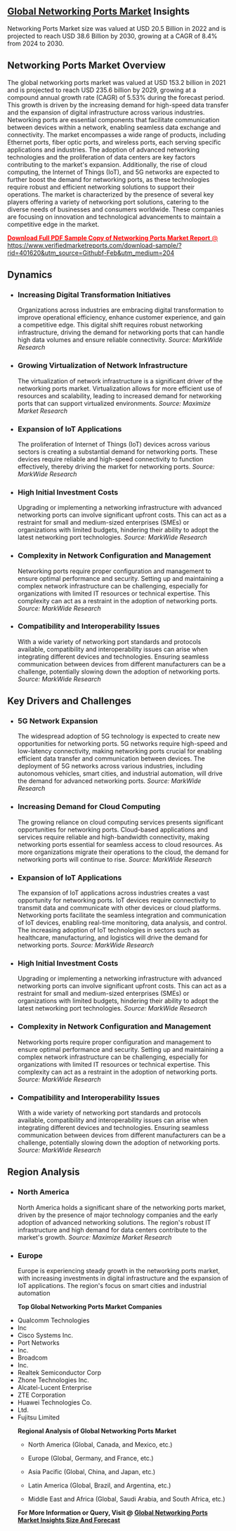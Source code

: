 <h2><a href="https://www.verifiedmarketreports.com/download-sample/?rid=401620&amp;utm_source=Githubf&amp;utm_medium=204" target="_blank">Global Networking Ports Market</a> Insights</h2><p>Networking Ports Market size was valued at USD 20.5 Billion in 2022 and is projected to reach USD 38.6 Billion by 2030, growing at a CAGR of 8.4% from 2024 to 2030.</p><p> <h2>Networking Ports Market Overview</h2> <p>The global networking ports market was valued at USD 153.2 billion in 2021 and is projected to reach USD 235.6 billion by 2029, growing at a compound annual growth rate (CAGR) of 5.53% during the forecast period. This growth is driven by the increasing demand for high-speed data transfer and the expansion of digital infrastructure across various industries. Networking ports are essential components that facilitate communication between devices within a network, enabling seamless data exchange and connectivity. The market encompasses a wide range of products, including Ethernet ports, fiber optic ports, and wireless ports, each serving specific applications and industries. The adoption of advanced networking technologies and the proliferation of data centers are key factors contributing to the market's expansion. Additionally, the rise of cloud computing, the Internet of Things (IoT), and 5G networks are expected to further boost the demand for networking ports, as these technologies require robust and efficient networking solutions to support their operations. The market is characterized by the presence of several key players offering a variety of networking port solutions, catering to the diverse needs of businesses and consumers worldwide. These companies are focusing on innovation and technological advancements to maintain a competitive edge in the market. <a href="#"><p><span class=""><span style="color: #ff0000;"><strong>Download Full PDF Sample Copy of Networking Ports Market Report</strong> @ </span><a href="https://www.verifiedmarketreports.com/download-sample/?rid=401620&amp;utm_source=Githubf-Feb&amp;utm_medium=204" target="_blank">https://www.verifiedmarketreports.com/download-sample/?rid=401620&amp;utm_source=Githubf-Feb&amp;utm_medium=204</a></span></p></a></p> <h2>Dynamics</h2> <ul> <li><h3>Increasing Digital Transformation Initiatives</h3> <p>Organizations across industries are embracing digital transformation to improve operational efficiency, enhance customer experience, and gain a competitive edge. This digital shift requires robust networking infrastructure, driving the demand for networking ports that can handle high data volumes and ensure reliable connectivity. <cite>Source: MarkWide Research</cite></p> </li> <li><h3>Growing Virtualization of Network Infrastructure</h3> <p>The virtualization of network infrastructure is a significant driver of the networking ports market. Virtualization allows for more efficient use of resources and scalability, leading to increased demand for networking ports that can support virtualized environments. <cite>Source: Maximize Market Research</cite></p> </li> <li><h3>Expansion of IoT Applications</h3> <p>The proliferation of Internet of Things (IoT) devices across various sectors is creating a substantial demand for networking ports. These devices require reliable and high-speed connectivity to function effectively, thereby driving the market for networking ports. <cite>Source: MarkWide Research</cite></p> </li> <li><h3>High Initial Investment Costs</h3> <p>Upgrading or implementing a networking infrastructure with advanced networking ports can involve significant upfront costs. This can act as a restraint for small and medium-sized enterprises (SMEs) or organizations with limited budgets, hindering their ability to adopt the latest networking port technologies. <cite>Source: MarkWide Research</cite></p> </li> <li><h3>Complexity in Network Configuration and Management</h3> <p>Networking ports require proper configuration and management to ensure optimal performance and security. Setting up and maintaining a complex network infrastructure can be challenging, especially for organizations with limited IT resources or technical expertise. This complexity can act as a restraint in the adoption of networking ports. <cite>Source: MarkWide Research</cite></p> </li> <li><h3>Compatibility and Interoperability Issues</h3> <p>With a wide variety of networking port standards and protocols available, compatibility and interoperability issues can arise when integrating different devices and technologies. Ensuring seamless communication between devices from different manufacturers can be a challenge, potentially slowing down the adoption of networking ports. <cite>Source: MarkWide Research</cite></p> </li> </ul> <h2>Key Drivers and Challenges</h2> <ul> <li><h3>5G Network Expansion</h3> <p>The widespread adoption of 5G technology is expected to create new opportunities for networking ports. 5G networks require high-speed and low-latency connectivity, making networking ports crucial for enabling efficient data transfer and communication between devices. The deployment of 5G networks across various industries, including autonomous vehicles, smart cities, and industrial automation, will drive the demand for advanced networking ports. <cite>Source: MarkWide Research</cite></p> </li> <li><h3>Increasing Demand for Cloud Computing</h3> <p>The growing reliance on cloud computing services presents significant opportunities for networking ports. Cloud-based applications and services require reliable and high-bandwidth connectivity, making networking ports essential for seamless access to cloud resources. As more organizations migrate their operations to the cloud, the demand for networking ports will continue to rise. <cite>Source: MarkWide Research</cite></p> </li> <li><h3>Expansion of IoT Applications</h3> <p>The expansion of IoT applications across industries creates a vast opportunity for networking ports. IoT devices require connectivity to transmit data and communicate with other devices or cloud platforms. Networking ports facilitate the seamless integration and communication of IoT devices, enabling real-time monitoring, data analysis, and control. The increasing adoption of IoT technologies in sectors such as healthcare, manufacturing, and logistics will drive the demand for networking ports. <cite>Source: MarkWide Research</cite></p> </li> <li><h3>High Initial Investment Costs</h3> <p>Upgrading or implementing a networking infrastructure with advanced networking ports can involve significant upfront costs. This can act as a restraint for small and medium-sized enterprises (SMEs) or organizations with limited budgets, hindering their ability to adopt the latest networking port technologies. <cite>Source: MarkWide Research</cite></p> </li> <li><h3>Complexity in Network Configuration and Management</h3> <p>Networking ports require proper configuration and management to ensure optimal performance and security. Setting up and maintaining a complex network infrastructure can be challenging, especially for organizations with limited IT resources or technical expertise. This complexity can act as a restraint in the adoption of networking ports. <cite>Source: MarkWide Research</cite></p> </li> <li><h3>Compatibility and Interoperability Issues</h3> <p>With a wide variety of networking port standards and protocols available, compatibility and interoperability issues can arise when integrating different devices and technologies. Ensuring seamless communication between devices from different manufacturers can be a challenge, potentially slowing down the adoption of networking ports. <cite>Source: MarkWide Research</cite></p> </li> </ul> <h2>Region Analysis</h2> <ul> <li><h3>North America</h3> <p>North America holds a significant share of the networking ports market, driven by the presence of major technology companies and the early adoption of advanced networking solutions. The region's robust IT infrastructure and high demand for data centers contribute to the market's growth. <cite>Source: Maximize Market Research</cite></p> </li> <li><h3>Europe</h3> <p>Europe is experiencing steady growth in the networking ports market, with increasing investments in digital infrastructure and the expansion of IoT applications. The region's focus on smart cities and industrial automation</p><p><strong>Top Global Networking Ports Market Companies</strong></p><div data-test-id=""><p><li>Qualcomm Technologies</li><li> Inc</li><li> Cisco Systems Inc.</li><li> Port Networks</li><li> Inc.</li><li> Broadcom</li><li> Inc.</li><li> Realtek Semiconductor Corp</li><li> Zhone Technologies Inc.</li><li> Alcatel-Lucent Enterprise</li><li> ZTE Corporation</li><li> Huawei Technologies Co.</li><li> Ltd.</li><li> Fujitsu Limited</li></p><div><strong>Regional Analysis of&nbsp;Global Networking Ports Market</strong></div><ul><li dir="ltr"><p dir="ltr">North America&nbsp;(Global, Canada, and Mexico, etc.)</p></li><li dir="ltr"><p dir="ltr">Europe (Global, Germany, and France, etc.)</p></li><li dir="ltr"><p dir="ltr">Asia Pacific&nbsp;(Global, China, and Japan, etc.)</p></li><li dir="ltr"><p dir="ltr">Latin America&nbsp;(Global, Brazil, and Argentina, etc.)</p></li><li dir="ltr">Middle East and Africa&nbsp;(Global, Saudi Arabia, and South Africa, etc.)</li></ul><p><strong>For More Information or Query, Visit @&nbsp;</strong><strong><a href="https://www.verifiedmarketreports.com/product/networking-ports-market/?utm_source=Githubf&amp;utm_medium=204" target="_blank">Global Networking Ports Market Insights Size And Forecast</a></strong></p></div>
